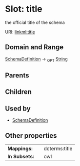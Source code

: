 
# Slot: title


the official title of the schema

URI: [linkml:title](https://w3id.org/linkml/title)


## Domain and Range

[SchemaDefinition](SchemaDefinition.md) ->  <sub>OPT</sub> [String](types/String.md)

## Parents


## Children


## Used by

 * [SchemaDefinition](SchemaDefinition.md)

## Other properties

|  |  |  |
| --- | --- | --- |
| **Mappings:** | | dcterms:title |
| **In Subsets:** | | owl |

